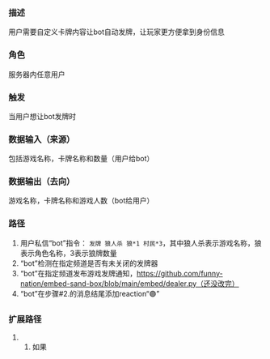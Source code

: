 ### 描述

用户需要自定义卡牌内容让bot自动发牌，让玩家更方便拿到身份信息

### 角色

服务器内任意用户

### 触发

当用户想让bot发牌时

### 数据输入（来源）

包括游戏名称，卡牌名称和数量（用户给bot）

### 数据输出（去向）

游戏名称，卡牌名称和游戏人数（bot给用户）

### 路径

1. 用户私信“bot”指令： ```发牌 狼人杀 狼*1 村民*3```，其中狼人杀表示游戏名称，狼表示角色名称，3表示狼牌数量
2. “bot”检测在指定频道是否有未关闭的发牌器
3. “bot”在指定频道发布游戏发牌通知，https://github.com/funny-nation/embed-sand-box/blob/main/embed/dealer.py（还没改完）
4. “bot”在步骤#2.的消息结尾添加reaction“🟣” 

### 扩展路径

1. 1. 如果
